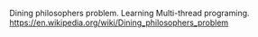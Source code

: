 Dining philosophers problem.
Learning Multi-thread programing.
https://en.wikipedia.org/wiki/Dining_philosophers_problem

